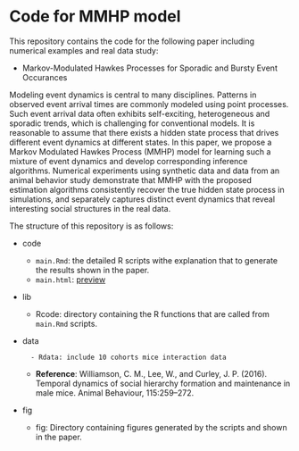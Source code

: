 # Code for MMHP model

This repository contains the code for the following paper including numerical examples and real data study:

- Markov-Modulated Hawkes Processes for Sporadic and Bursty Event Occurances

Modeling event dynamics is central to many disciplines. Patterns in observed event arrival times are commonly modeled using point processes. Such event arrival data often exhibits self-exciting, heterogeneous and sporadic trends, which is challenging for conventional models. It is reasonable to assume that there exists a hidden state process that drives different event dynamics at different states. In this paper, we propose a Markov Modulated Hawkes Process (MMHP) model for learning such a mixture of event dynamics and develop corresponding inference algorithms. Numerical experiments using synthetic data and data from an animal behavior study demonstrate that MMHP with the proposed estimation algorithms consistently recover the true hidden state process in simulations, and separately captures distinct event dynamics that reveal interesting social structures in the real data.

The structure of this repository is as follows:

- code
	- `main.Rmd`: the detailed R scripts withe explanation that to generate the results shown in the paper. 
	- `main.html`: [preview](https://htmlpreview.github.io/?https://github.com/wendy9217/MMHP/blob/master/code/main.html)

- lib
	- Rcode: directory containing the R functions that are called from `main.Rmd` scripts. 

- data

        - Rdata: include 10 cohorts mice interaction data
	- **Reference**: Williamson, C. M., Lee, W., and Curley, J. P. (2016). Temporal dynamics of social hierarchy formation and maintenance in male mice. Animal Behaviour, 115:259–272.
  
- fig
	-  fig: Directory containing figures generated by the scripts and shown in the paper.

